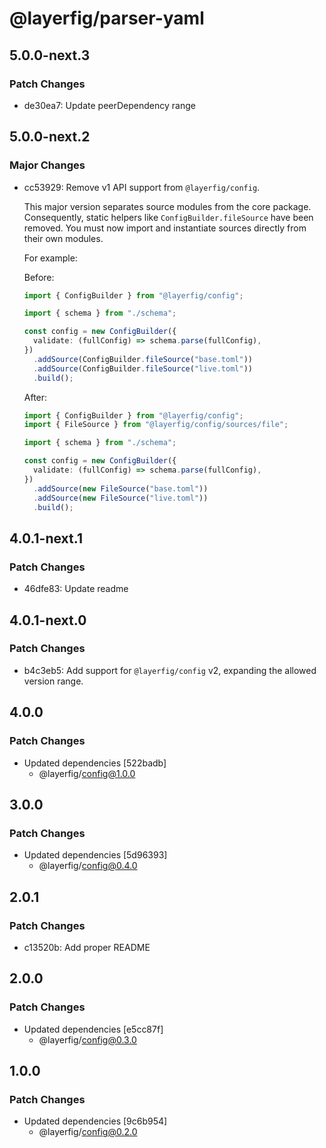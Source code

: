 # @layerfig/parser-yaml

## 5.0.0-next.3

### Patch Changes

- de30ea7: Update peerDependency range

## 5.0.0-next.2

### Major Changes

- cc53929: Remove v1 API support from `@layerfig/config`.

  This major version separates source modules from the core package. Consequently, static helpers like `ConfigBuilder.fileSource` have been removed. You must now import and instantiate sources directly from their own modules.

  For example:

  Before:

  ```ts
  import { ConfigBuilder } from "@layerfig/config";

  import { schema } from "./schema";

  const config = new ConfigBuilder({
    validate: (fullConfig) => schema.parse(fullConfig),
  })
    .addSource(ConfigBuilder.fileSource("base.toml"))
    .addSource(ConfigBuilder.fileSource("live.toml"))
    .build();
  ```

  After:

  ```ts
  import { ConfigBuilder } from "@layerfig/config";
  import { FileSource } from "@layerfig/config/sources/file";

  import { schema } from "./schema";

  const config = new ConfigBuilder({
    validate: (fullConfig) => schema.parse(fullConfig),
  })
    .addSource(new FileSource("base.toml"))
    .addSource(new FileSource("live.toml"))
    .build();
  ```

## 4.0.1-next.1

### Patch Changes

- 46dfe83: Update readme

## 4.0.1-next.0

### Patch Changes

- b4c3eb5: Add support for `@layerfig/config` v2, expanding the allowed version range.

## 4.0.0

### Patch Changes

- Updated dependencies [522badb]
  - @layerfig/config@1.0.0

## 3.0.0

### Patch Changes

- Updated dependencies [5d96393]
  - @layerfig/config@0.4.0

## 2.0.1

### Patch Changes

- c13520b: Add proper README

## 2.0.0

### Patch Changes

- Updated dependencies [e5cc87f]
  - @layerfig/config@0.3.0

## 1.0.0

### Patch Changes

- Updated dependencies [9c6b954]
  - @layerfig/config@0.2.0

